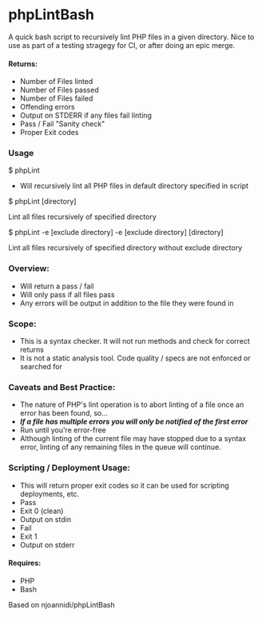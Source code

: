 phpLintBash
===========

A quick bash script to recursively lint PHP files in a given directory.
Nice to use as part of a testing stragegy for CI, or after doing an epic merge.

#### Returns:
* Number of Files linted
* Number of Files passed
* Number of Files failed
 * Offending errors
 * Output on STDERR if any files fail linting
* Pass / Fail "Sanity check"
* Proper Exit codes

### Usage
$ phpLint

- Will recursively lint all PHP files in default directory specified in script

$ phpLint [directory]

Lint all files recursively of specified directory

$ phpLint -e [exclude directory] -e [exclude directory] [directory]

Lint all files recursively of specified directory without exclude directory

### Overview:
  
* Will return a pass / fail
* Will only pass if all files pass
* Any errors will be output in addition to the file they were found in

### Scope:
* This is a syntax checker. It will not run methods and check for correct returns
* It is not a static analysis tool. Code quality / specs are not enforced or searched for

### Caveats and Best Practice:
* The nature of PHP's lint operation is to abort linting of a file once an error has been found, so...
* ***If a file has multiple errors you will only be notified of the first error***
* Run until you're error-free
* Although linting of the current file may have stopped due to a syntax error, linting of any remaining files in the queue will continue.

### Scripting / Deployment Usage:
* This will return proper exit codes so it can be used for scripting deployments, etc.
* Pass
 * Exit 0 (clean)
 * Output on stdin
* Fail
 * Exit 1
 * Output on stderr

#### Requires: 
* PHP
* Bash

Based on njoannidi/phpLintBash

